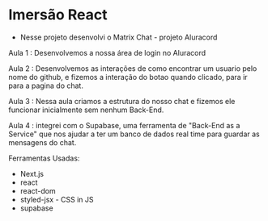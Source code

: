 # Imersão React

- Nesse projeto desenvolvi o Matrix Chat - projeto Aluracord

Aula 1 : Desenvolvemos a nossa área de login no Aluracord

Aula 2 : Desenvolvemos as interações de como encontrar um usuario pelo nome do github, e fizemos a interação do botao quando clicado, para ir para a pagina do chat.

Aula 3 : Nessa aula criamos a estrutura do nosso chat e fizemos ele funcionar inicialmente sem nenhum Back-End.

Aula 4 : integrei com o Supabase, uma ferramenta de "Back-End as a Service" que nos ajudar a ter um banco de dados real time para guardar as mensagens do chat.


Ferramentas Usadas: 
 - Next.js
 - react
 - react-dom
 - styled-jsx - CSS in JS
 - supabase